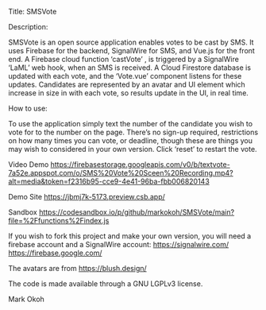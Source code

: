 <!-- @format -->

Title: SMSVote

Description:

SMSVote is an open source application enables votes to be cast by SMS. It uses Firebase for the backend, SignalWire for SMS, and Vue.js for the front end. A Firebase cloud function ‘castVote’ , is triggered by a SignalWire ‘LaML’ web hook, when an SMS is received. A Cloud Firestore database is updated with each vote, and the ‘Vote.vue’ component listens for these updates. Candidates are represented by an avatar and UI element which increase in size in with each vote, so results update in the UI, in real time.

How to use:

To use the application simply text the number of the candidate you wish to vote for to the number on the page. There’s no sign-up required, restrictions on how many times you can vote, or deadline, though these are things you may wish to considered in your own version. Click ‘reset’ to restart the vote.

Video Demo
https://firebasestorage.googleapis.com/v0/b/textvote-7a52e.appspot.com/o/SMS%20Vote%20Sceen%20Recording.mp4?alt=media&token=f2316b95-cce9-4e41-96ba-fbb006820143

Demo Site
https://jbmj7k-5173.preview.csb.app/

Sandbox
https://codesandbox.io/p/github/markokoh/SMSVote/main?file=%2Ffunctions%2Findex.js

If you wish to fork this project and make your own version, you will need a firebase account and a SignalWire account:
https://signalwire.com/
https://firebase.google.com/

The avatars are from https://blush.design/

The code is made available through a GNU LGPLv3 license.

Mark Okoh
